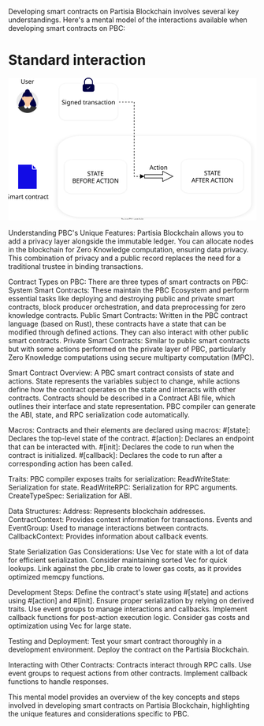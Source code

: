 Developing smart contracts on Partisia Blockchain involves several key understandings. Here's a mental model of the interactions available when developing smart contracts on PBC:

# Standard interaction

![SmartContractMentalModelSimple.svg](mental-models/SmartContractMentalModelSimple.svg)



Understanding PBC's Unique Features:
Partisia Blockchain allows you to add a privacy layer alongside the immutable ledger.
You can allocate nodes in the blockchain for Zero Knowledge computation, ensuring data privacy.
This combination of privacy and a public record replaces the need for a traditional trustee in binding transactions.

Contract Types on PBC:
There are three types of smart contracts on PBC:
    System Smart Contracts: These maintain the PBC Ecosystem and perform essential tasks like deploying and destroying public and private smart contracts, block producer orchestration, and data preprocessing for zero knowledge contracts.
    Public Smart Contracts: Written in the PBC contract language (based on Rust), these contracts have a state that can be modified through defined actions. They can also interact with other public smart contracts.
    Private Smart Contracts: Similar to public smart contracts but with some actions performed on the private layer of PBC, particularly Zero Knowledge computations using secure multiparty computation (MPC).

Smart Contract Overview:
A PBC smart contract consists of state and actions.
State represents the variables subject to change, while actions define how the contract operates on the state and interacts with other contracts.
Contracts should be described in a Contract ABI file, which outlines their interface and state representation.
PBC compiler can generate the ABI, state, and RPC serialization code automatically.

Macros:
Contracts and their elements are declared using macros:
    #[state]: Declares the top-level state of the contract.
    #[action]: Declares an endpoint that can be interacted with.
    #[init]: Declares the code to run when the contract is initialized.
    #[callback]: Declares the code to run after a corresponding action has been called.

Traits:
PBC compiler exposes traits for serialization:
    ReadWriteState: Serialization for state.
    ReadWriteRPC: Serialization for RPC arguments.
    CreateTypeSpec: Serialization for ABI.

Data Structures:
Address: Represents blockchain addresses.
ContractContext: Provides context information for transactions.
Events and EventGroup: Used to manage interactions between contracts.
CallbackContext: Provides information about callback events.

State Serialization Gas Considerations:
Use Vec<T> for state with a lot of data for efficient serialization.
Consider maintaining sorted Vec for quick lookups.
Link against the pbc_lib crate to lower gas costs, as it provides optimized memcpy functions.

Development Steps:
Define the contract's state using #[state] and actions using #[action] and #[init].
Ensure proper serialization by relying on derived traits.
Use event groups to manage interactions and callbacks.
Implement callback functions for post-action execution logic.
Consider gas costs and optimization using Vec<T> for large state.

Testing and Deployment:
Test your smart contract thoroughly in a development environment.
Deploy the contract on the Partisia Blockchain.

Interacting with Other Contracts:
Contracts interact through RPC calls.
Use event groups to request actions from other contracts.
Implement callback functions to handle responses.

This mental model provides an overview of the key concepts and steps involved in developing smart contracts on Partisia Blockchain, highlighting the unique features and considerations specific to PBC.